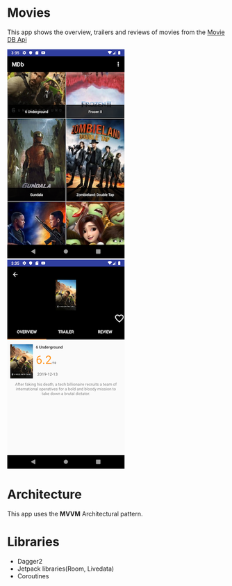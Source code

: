 # Movies
This app shows the overview, trailers and reviews of movies from the [Movie DB Api](http://themoviedb.org/)

![Home](home.png)
![Overview](overview.png)



# Architecture

This app uses the **MVVM** Architectural pattern.

# Libraries 

- Dagger2
- Jetpack libraries(Room, Livedata)
- Coroutines

